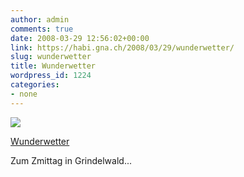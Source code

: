 ```yaml
---
author: admin
comments: true
date: 2008-03-29 12:56:02+00:00
link: https://habi.gna.ch/2008/03/29/wunderwetter/
slug: wunderwetter
title: Wunderwetter
wordpress_id: 1224
categories:
- none
---
```



 [![](https://static.flickr.com/3206/2371151808_c52a29523a_m.jpg)](https://www.flickr.com/photos/habi/2371151808/)
   

 
  [Wunderwetter](https://www.flickr.com/photos/habi/2371151808/)
    

 



Zum Zmittag in Grindelwald...
  

